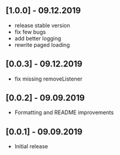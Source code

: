 ## [1.0.0] - 09.12.2019
* release stable version
* fix few bugs
* add better logging
* rewrite paged loading

## [0.0.3] - 09.12.2019
* fix missing removeListener

## [0.0.2] - 09.09.2019
* Formatting and README improvements

## [0.0.1] - 09.09.2019
* Initial release

